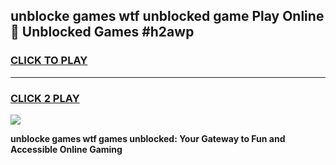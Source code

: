 
## unblocke games wtf unblocked game Play Online 👋 Unblocked Games #h2awp
<h3>
<a href="https://premium.freeplayer.one?title=unblocke_games_wtf&ref=21F">CLICK TO PLAY</a></h3>
<hr>

<h3>
<a href="https://premium.freeplayer.one?title=unblocke_games_wtf&ref=21F">CLICK 2 PLAY</a>
  
</h3>

<a href="https://premium.freeplayer.one?title=unblocke_games_wtf&ref=21F/"><img src="https://clearcache.store/games.png"></a>


**unblocke games wtf games unblocked: Your Gateway to Fun and Accessible Online Gaming**
